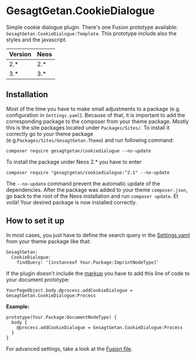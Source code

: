 # GesagtGetan.CookieDialogue

Simple cookie dialogue plugin. There's one Fusion prototype available: `GesagtGetan.CookieDialogue:Template`. This prototype include also the styles and the javascript.

| Version | Neos   |
|---------|--------|
| 2.*     | 2.*    |
| 3.*     | 3.*    |


## Installation
Most of the time you have to make small adjustments to a package (e.g. configuration in `Settings.yaml`). Because of that, it is important to add the corresponding package to the composer from your theme package. Mostly this is the site packages located under `Packages/Sites/`. To install it correctly go to your theme package (e.g.`Packages/Sites/GesagtGetan.Theme`) and run following command:
```
composer require gesagtgetan/cookiedialogue --no-update
```

To install the package under Neos 2.* you have to enter
```
composer require "gesagtgetan/cookiedialogue:^2.1" --no-update
```

The `--no-update` command prevent the automatic update of the dependencies. After the package was added to your theme `composer.json`, go back to the root of the Neos installation and run `composer update`. Et voilà! Your desired package is now installed correctly.


## How to set it up
In most cases, you just have to define the search query in the [Settings.yaml](Configuration/Settings.yaml) from your theme package like that:

```
GesagtGetan:
  CookieDialogue:
    findQuery: '[instanceof Your.Package:ImprintNodeType]'
```

If the plugin doesn't include the [markup](Resources/Private/Templates/CookieDialogue.html) you have to add this line of code to your document prototype:  

`YourPageObject.body.@process.addCookieDialogue = GesagtGetan.CookieDialogue:Process`

**Example:**

```
prototype(Your.Package:DocumentNodeType) {
  body {
    @process.addCookieDialogue = GesagtGetan.CookieDialogue:Process
  }
}
```

For advanced settings, take a look at the [Fusion file](Resources/Private/TypoScript/Root.ts2).
